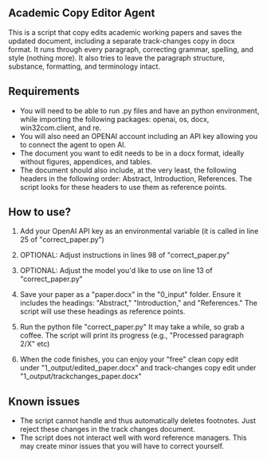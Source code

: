 ## Academic Copy Editor Agent

This is a script that copy edits academic working papers and saves the updated document, including a separate track-changes copy in docx format. It runs through every paragraph, correcting grammar, spelling, and style (nothing more). It also tries to leave the paragraph structure, substance, formatting, and terminology intact.

## Requirements
- You will need to be able to run .py files and have an python environment, while importing the following packages: openai, os, docx, win32com.client, and re.
- You will also need an OPENAI account including an API key allowing you to connect the agent to open AI.
- The document you want to edit needs to be in a docx format, ideally without figures, appendices, and tables. 
- The document should also include, at the very least, the following headers in the following order: Abstract, Introduction, References. The script looks for these headers to use them as reference points.

## How to use?

1.  Add your OpenAI API key as an environmental variable (it is called in line 25 of "correct_paper.py")

2.  OPTIONAL: Adjust instructions in lines 98 of "correct_paper.py"

3.  OPTIONAL: Adjust the model you'd like to use on line 13 of "correct_paper.py"

4.  Save your paper as a "paper.docx" in the "0_input" folder. Ensure it includes the headings: "Abstract," "Introduction," and "References." The script will use these headings as reference points.

5.  Run the python file "correct_paper.py" It may take a while, so grab a coffee. The script will print its progress (e.g., "Processed paragraph 2/X" etc) 

6.  When the code finishes, you can enjoy your "free" clean copy edit under "1_output/edited_paper.docx" and track-changes copy edit under "1_output/trackchanges_paper.docx"

## Known issues
- The script cannot handle and thus automatically deletes footnotes. Just reject these changes in the track changes document.
- The script does not interact well with word reference managers. This may create minor issues that you will have to correct yourself.